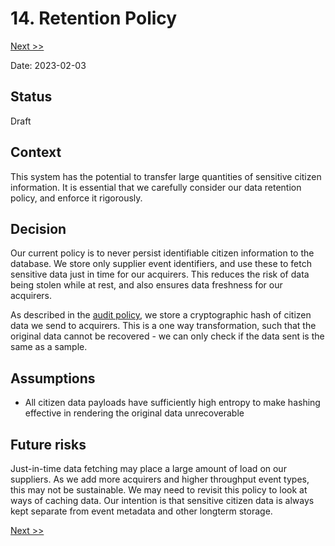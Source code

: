 # 14. Retention Policy

[Next >>](9999-end.md)

Date: 2023-02-03

## Status

Draft

## Context

This system has the potential to transfer large quantities of sensitive citizen information. It is essential that we carefully
consider our data retention policy, and enforce it rigorously.

## Decision

Our current policy is to never persist identifiable citizen information to the database. We store only supplier event identifiers,
and use these to fetch sensitive data just in time for our acquirers.
This reduces the risk of data being stolen while at rest, and also ensures data freshness for our acquirers.

As described in the [audit policy](0013-event-auditing.md), we store a cryptographic hash of citizen data we send to acquirers.
This is a one way transformation, such that the original data cannot be recovered - we can only check if the data sent is
the same as a sample.

## Assumptions
 - All citizen data payloads have sufficiently high entropy to make hashing effective in rendering the original data unrecoverable


## Future risks
Just-in-time data fetching may place a large amount of load on our suppliers. As we add more acquirers and higher throughput
event types, this may not be sustainable. We may need to revisit this policy to look at ways of caching data. Our intention
is that sensitive citizen data is always kept separate from event metadata and other longterm storage.



[Next >>](9999-end.md)

